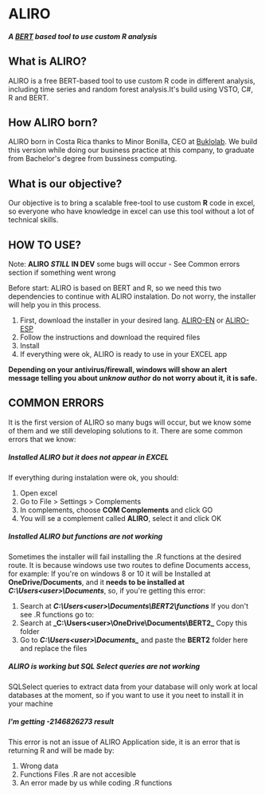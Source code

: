 # ALIRO
##### A [BERT](https://bert-toolkit.com/) based tool to use custom R analysis

## What is ALIRO?

ALIRO is a free BERT-based tool to use custom R code in different analysis, including time series and random forest analysis.It's build using VSTO, C#, R and BERT.

## How ALIRO born?

ALIRO born in Costa Rica thanks to Minor Bonilla, CEO at [Buklolab](http://www.buklolab.com/). We build this version while doing our business practice at this company, to graduate from Bachelor's degree from bussiness computing.

## What is our objective?
Our objective is to bring a scalable free-tool to use custom **R** code in excel, so everyone who have knowledge in excel can use this tool without a lot of technical skills.



## HOW TO USE?
Note: **__ALIRO _STILL_ IN DEV__** some bugs will occur - See Common errors section if something went wrong

Before start: ALIRO is based on BERT and R, so we need this two dependencies to continue with ALIRO instalation. Do not worry, the installer will help you in this process.

1. First, download the installer in your desired lang. [ALIRO-EN](https://download1647.mediafire.com/gmjvo1ckn9zg/88cx9dd38s8tpam/ALIR0_ENG.msi) or [ALIRO-ESP](https://download1518.mediafire.com/iabec8aj3jbg/v1d65sce6v6867h/ALIR0_ESP.msi)
2. Follow the instructions and download the required files
3. Install
4. If everything were ok, ALIRO is ready to use in your EXCEL app

**Depending on your antivirus/firewall, windows will show an alert message telling you about *unknow author* do not worry about it, it is safe.**

## COMMON ERRORS
It is the first version of ALIRO so many bugs will occur, but we know some of them and we still developing solutions to it. There are some common errors that we know:

##### **Installed ALIRO but it does not appear in EXCEL**
If everything during instalation were ok, you should:
1. Open excel
2. Go to File > Settings > Complements
3. In complements, choose **COM Complements** and click GO
4. You will se a complement called **ALIRO**, select it and click OK

##### **Installed ALIRO but functions are not working**
Sometimes the installer will fail installing the .R functions at the desired route. It is because windows use two routes to define Documents access, for example: If you're on windows 8 or 10 it will be Installed at **OneDrive/Documents**, and it **needs to be installed at** **_C:\Users\<user>\Documents_**, so, if you're getting this error:
1. Search at **_C:\Users\<user>\Documents\BERT2\functions_** If you don't see .R functions go to:  
2. Search at **_C:\Users\<user>\OneDrive\Documents\BERT2\_** Copy this folder
3. Go to **_C:\Users\<user>\Documents\__** and paste the **BERT2** folder here and replace the files
##### **ALIRO is working but SQL Select queries are not working**
SQLSelect queries to extract data from your database will only work at local databases at the moment, so 
if you want to use it you neet to install it in your machine

##### **I'm getting -2146826273 result**
This error is not an issue of ALIRO Application side, it is an error that is returning R and will be made by:
1. Wrong data
2. Functions Files .R are not accesible
3. An error made by us while coding .R functions



